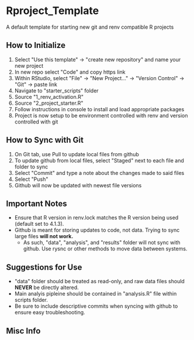 # Rproject_Template
A default template for starting new git and renv compatible R projects

## How to Initialize
1. Select "Use this template" -> "create new repository" and name your new project
2. In new repo select "Code" and copy https link
3. Within RStudio, select "File" -> "New Project..." -> "Version Control" -> "Git" -> paste link
4. Navigate to "starter_scripts" folder
5. Source "1_renv_activation.R"
6. Source "2_project_starter.R"
7. Follow instructions in console to install and load appropriate packages
8. Project is now setup to be environment controlled with renv and version controlled with git

## How to Sync with Git
1. On Git tab, use Pull to update local files from github
2. To update github from local files, select "Staged" next to each file and folder to sync
3. Select "Commit" and type a note about the changes made to said files
4. Select "Push"
5. Github will now be updated with newest file versions

## Important Notes
+ Ensure that R version in renv.lock matches the R version being used (default set to 4.1.3).
+ Github is meant for storing updates to code, not data. Trying to sync large files **will not work.**
    + As such, "data", "analysis", and "results" folder will not sync with github. Use rysnc or other methods to move data between systems.

## Suggestions for Use
+ "data" folder should be treated as read-only, and raw data files should **NEVER** be directly altered.
+ Main analyis pipleine should be contained in "analysis.R" file within scripts folder.
+ Be sure to include descriptive commits when syncing with github to ensure easy troubleshooting.

## Misc Info




